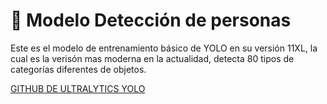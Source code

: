 # 🧠 Modelo Detección de personas

Este es el modelo de entrenamiento básico de YOLO en su versión 11XL, la cual es la verisón mas moderna en la actualidad, detecta 80 tipos de categorías diferentes de objetos.

[GITHUB DE ULTRALYTICS YOLO](https://github.com/ultralytics/ultralytics?tab=readme-ov-file)

